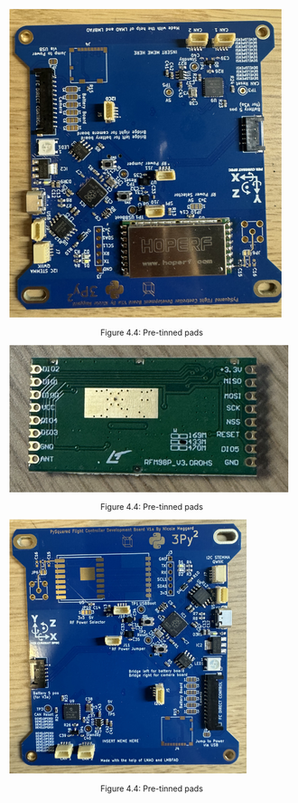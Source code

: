 

![Figure 4-4](images/FCR.png)
   <p align="center">Figure 4.4: Pre-tinned pads</p>

   ![Figure 4-4](images/radio1.png)
   <p align="center">Figure 4.4: Pre-tinned pads</p>
   
   ![Figure 4-4](images/FCB.png)
   <p align="center">Figure 4.4: Pre-tinned pads</p>
